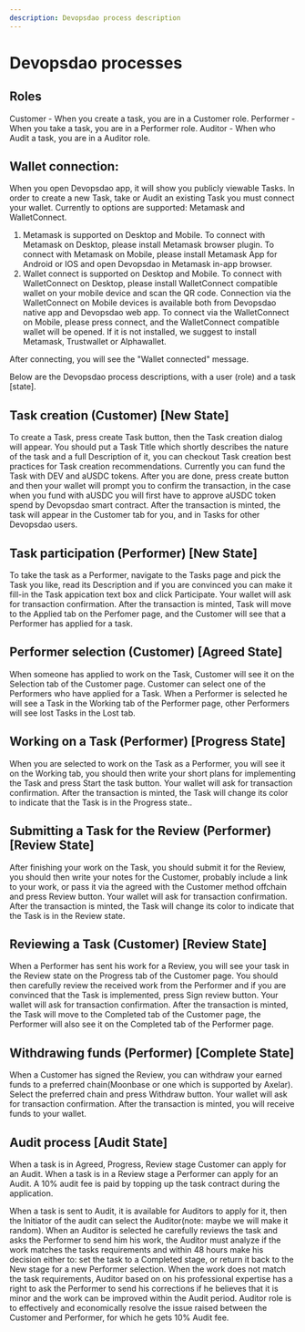 ```yaml
---
description: Devopsdao process description
---
```


# Devopsdao processes

## Roles
Customer - When you create a task, you are in a Customer role.
Performer - When you take a task, you are in a Performer role.
Auditor - When who Audit a task, you are in a Auditor role.

## Wallet connection:

When you open Devopsdao app, it will show you publicly viewable Tasks. In order to create a new Task, take or Audit an existing Task you must connect your wallet.
Currently to options are supported: Metamask and WalletConnect.
1. Metamask is supported on Desktop and Mobile. To connect with Metamask on Desktop, please install Metamask browser plugin. To connect with Metamask on Mobile, please install Metamask App for Android or IOS and open Devopsdao in Metamask in-app browser.
2. Wallet connect is supported on Desktop and Mobile. To connect with WalletConnect on Desktop, please install WalletConnect compatible wallet on your mobile device and scan the QR code. Connection via the WalletConnect on Mobile devices is available both from Devopsdao native app and Devopsdao web app. To connect via the WalletConnect on Mobile, please press connect, and the WalletConnect compatible wallet will be opened. If it is not installed, we suggest to install Metamask, Trustwallet or Alphawallet.

After connecting, you will see the "Wallet connected" message.

Below are the Devopsdao process descriptions, with a user (role) and a task [state].

## Task creation (Customer) [New State]

To create a Task, press create Task button, then the Task creation dialog will appear. You should put a Task Title which shortly describes the nature of the task and a full Description of it, you can checkout Task creation best practices for Task creation recommendations.
Currently you can fund the Task with DEV and aUSDC tokens. After you are done, press create button and then your wallet will prompt you to confirm the transaction, in the case when you fund with aUSDC you will first have to approve aUSDC token spend by Devopsdao smart contract. After the transaction is minted, the task will appear in the Customer tab for you, and in Tasks for other Devopsdao users.

## Task participation (Performer) [New State]

To take the task as a Performer, navigate to the Tasks page and pick the Task you like, read its Description and if you are convinced you can make it fill-in the Task appication text box and click Participate. Your wallet will ask for transaction confirmation. After the transaction is minted, Task will move to the Applied tab on the Perfomer page, and the Customer will see that a Performer has applied for a task.

## Performer selection (Customer) [Agreed State]

When someone has applied to work on the Task, Customer will see it on the Selection tab of the Customer page.
Customer can select one of the Performers who have applied for a Task. When a Performer is selected he will see a Task in the Working tab of the Performer page, other Performers will see lost Tasks in the Lost tab.

## Working on a Task (Performer) [Progress State]

When you are selected to work on the Task as a Performer, you will see it on the Working tab, you should then write your short plans for implementing the Task and press Start the task button. Your wallet will ask for transaction confirmation. After the transaction is minted, the Task will change its color to indicate that the Task is in the Progress state..

## Submitting a Task for the Review (Performer) [Review State]

After finishing your work on the Task, you should submit it for the Review, you should then write your notes for the Customer, probably include a link to your work, or pass it via the agreed with the Customer method offchain and press Review button. Your wallet will ask for transaction confirmation. After the transaction is minted, the Task will change its color to indicate that the Task is in the Review state.

## Reviewing a Task (Customer) [Review State]

When a Performer has sent his work for a Review, you will see your task in the Review state on the Progress tab of the Customer page. You should then carefully review the received work from the Performer and if you are convinced that the Task is implemented, press Sign review button. Your wallet will ask for transaction confirmation. After the transaction is minted, the Task will move to the Completed tab of the Customer page, the Performer will also see it on the Completed tab of the Performer page.

## Withdrawing funds (Performer) [Complete State]

When a Customer has signed the Review, you can withdraw your earned funds to a preferred chain(Moonbase or one which is supported by Axelar). Select the preferred chain and press Withdraw button. Your wallet will ask for transaction confirmation. After the transaction is minted, you will receive funds to your wallet.

## Audit process [Audit State]

When a task is in Agreed, Progress, Review stage Customer can apply for an Audit. When a task is in a Review stage a Performer can apply for an Audit. A 10% audit fee is paid by topping up the task contract during the application.

When a task is sent to Audit, it is available for Auditors to apply for it, then the Initiator of the audit can select the Auditor(note: maybe we will make it random). When an Auditor is selected he carefully reviews the task and asks the Performer to send him his work, the Auditor must analyze if the work matches the tasks requirements and within 48 hours make his decision either to: set the task to a Completed stage, or return it back to the New stage for a new Performer selection. When the work does not match the task requirements, Auditor based on on his professional expertise has a right to ask the Performer to send his corrections if he believes that it is minor and the work can be improved within the Audit period. Auditor role is to effectively and economically resolve the issue raised between the Customer and Performer, for which he gets 10% Audit fee.

